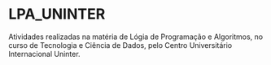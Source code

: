 # LPA_UNINTER
Atividades realizadas na matéria de Lógia de Programação e Algoritmos, no curso de Tecnologia e Ciência de Dados, pelo Centro Universitário Internacional Uninter.
